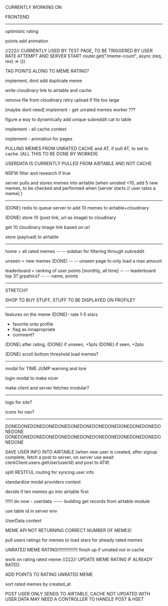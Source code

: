 CURRENTLY WORKING ON

FRONTEND

---------------------------------------------------------------------

optimistic rating

points add animation

//222// CURRENTLY USED BY TEST PAGE, TO BE TRIGGERED BY USER RATE ATTEMPT AND SERVER START
router.get("/meme-count", async (req, res) => {})



TAG POINTS ALONG TO MEME RATING?

implement, dont add duplicate meme

write cloudinary link to airtable and cache

remove file from cloudinary retry upload if file too large

 [maybe dont need] implement - get unrated memes worker ???

figure a way to dynamically add unique subreddit cat to table


implement - all cache context

implement - animation for pages

PULLING MEMES FROM UNRATED CACHE and AT, if pull  AT, to set to cache. [ALL THIS TO BE DONE BY WORKER]


USERDATA IS CURRENTLY PULLED FROM AIRTABLE AND NOT CACHE


NSFW filter and research if true

server pulls and stores memes into airtable (when unrated <10, add 5 new memes, to be checked and performed when
                            [server starts // user rates a meme] )





--------------------------------------------------------------------


(DONE) redis to queue server to add 10 memes to airtable+cloudinary

(DONE) store 10 (post link, url as image) to cloudinary

get 10 cloudinary image link based on url

store (payload) to airtable



---------------------------------------------------------------------

home = all rated memes
-- -- sidebar for filtering through subreddit


unseen = new memes
(DONE) -- -- unseen page to only load a max amount


leaderboard = ranking of user points
                            [monthly, all time]
-- -- leaderboard top 3? grpahics?
-- -- name, points


--------------------------------------------------------------------
STRETCH?

SHOP TO BUY STUFF, STUFF TO BE DISPLAYED ON PROFILE?



----------------------------------------------------------------------

features on the meme
(DONE)- rate 1-5 stars
- favorite onto profile
- flag as innapropriate
- comment?

(DONE) after rating,
(DONE) if unseen, +5pts
(DONE) if seen, +2pts


(DONE) scroll bottom threshold load memes?

----------------------------------------

modal for TIME JUMP warning and lore

login modal to make nicer


make client and server fetches modular?



-------------------------------------------



logo for site?

icons for nav?


-----------------------------------

DONEDONEDONEDONEDONEDONEDONEDONEDONEDONEDONEDONEDONEDONE
DONEDONEDONEDONEDONEDONEDONEDONEDONEDONEDONEDONEDONEDONE

SAVE USER INFO INTO AIRTABLE (when new user is created, after signup complete, fetch a post to server,
                            on server use await clerkClient.users.getUser(userId) and post to AT#)

split RESTFUL routing for syncing user info

standardize modal providers context

decide if ten memes go into airtable first


!!!!!! do now - userdata
----- building get records from airtable module


use table id in server env

UserData context

MEME API NOT RETURNING CORRECT NUMBER OF MEMES!

pull users ratings for memes to load stars for already rated memes

UNRATED MEME RATING!!!!!!!!!!!!!!!! finish up if unrated not in cache


work on rating rated meme
//222// UPDATE MEME RATING IF ALREADY RATED

ADD POINTS TO RATING UNRATED MEME

sort rated memes by created_at



POST USER ONLY SENDS TO AIRTABLE, CACHE NOT UPDATED WITH USER DATA
MAY NEED A CONTROLLER TO HANDLE POST & HSET